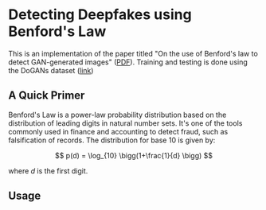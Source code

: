 # Detecting Deepfakes using Benford's Law

This is an implementation of the paper titled "On the use of Benford's law to detect GAN-generated images" ([PDF](https://arxiv.org/abs/2004.07682)). Training and testing is done using the DoGANs dataset ([link](https://grip-unina.github.io/DoGANs/))

## A Quick Primer

Benford's Law is a power-law probability distribution based on the distribution of leading digits in natural number sets. It's one of the tools commonly used in finance and accounting to detect fraud, such as falsification of records. The distribution for base 10 is given by:

$$
p(d) = \log_{10} \bigg(1+\frac{1}{d} \bigg)
$$

where $d$ is the first digit. 


## Usage
